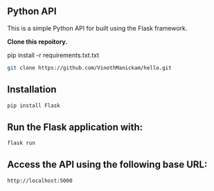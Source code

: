 ## Python API 

This is a simple Python API for  built using the Flask framework.


**Clone this repoitory.**

pip install -r requirements.txt.txt


```bash
git clone https://github.com/VinothManickam/hello.git
```

## Installation

```bash
pip install Flask
```
## Run the Flask application with:

```bash
flask run
```

## Access the API using the following base URL:

```bash
http://localhost:5000
```
